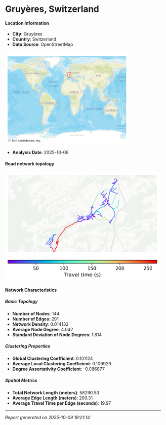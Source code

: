 # Gruyères, Switzerland

#### Location Information

- **City**: Gruyères
- **Country**: Switzerland
- **Data Source**: OpenStreetMap
<img src="Gruyères_location.png" alt="Gruyères Location Map" width="400" />

- **Analysis Date**: 2025-10-09

#### Road network topology

<img src="Gruyères_network_map.png" alt="Gruyères Road Network Map" width="500"/>

#### Network Characteristics

##### Basic Topology

- **Number of Nodes**: 144
- **Number of Edges**: 291
- **Network Density**: 0.014132
- **Average Node Degree**: 4.042
- **Standard Deviation of Node Degrees**: 1.814

##### Clustering Properties

- **Global Clustering Coefficient**: 0.101124
- **Average Local Clustering Coefficient**: 0.109929
- **Degree Assortativity Coefficient**: -0.086877

##### Spatial Metrics

- **Total Network Length (meters)**: 58290.53
- **Average Edge Length (meters)**: 200.31
- **Average Travel Time per Edge (seconds)**: 19.97

---
*Report generated on 2025-10-09 19:21:14*
